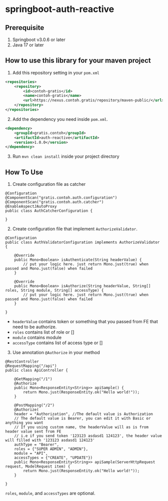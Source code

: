 # springboot-auth-reactive

## Prerequisite
1. Springboot v3.0.6 or later
2. Java 17 or later
 
## How to use this library for your maven project
1. Add this repository setting in your `pom.xml`
```xml
<repositories>
	<repository>
	    <id>contoh-gratis</id>
	    <name>contoh-gratis</name>
	    <url>https://nexus.contoh.gratis/repository/maven-public/</url>
	</repository>
</repositories>
```
2. Add the dependency you need inside `pom.xml`.
```xml
<dependency>
	<groupId>gratis.contoh</groupId>
	<artifactId>auth-reactive</artifactId>
	<version>1.0.0</version>
</dependency>
```
3. Run `mvn clean install` inside your project directory

## How To Use
1. Create configuration file as catcher
```
@Configuration
@ComponentScan("gratis.contoh.auth.configuration")
@ComponentScan("gratis.contoh.auth.catcher")
@EnableAspectJAutoProxy
public class AuthCatcherConfiguration {

}
```

2. Create configuration file that implement `AuthorizeValidator`.
```
@Configuration
public class AuthValidatorConfiguration implements AuthorizeValidator {

    @Override
    public Mono<Boolean> isAuthenticate(String headerValue) {
        // put your logic here. just return Mono.just(true) when passed and Mono.just(false) when failed
    }
    
    @Override
    public Mono<Boolean> isAuthorize(String headerValue, String[] roles, String module, String[] accessType) {
        // put your logic here. just return Mono.just(true) when passed and Mono.just(false) when failed
    }

}
```
- `headerValue` contains token or something that you passed from FE that need to be authorize.
- `roles` contains list of role or []
- `module` contains module 
- `accessType` contains list of access type or []

3. Use annotation `@Authorize` in your method
```
@RestController
@RequestMapping("/api")
public class ApiController {

    @GetMapping("/1")
    @Authorize
    public Mono<ResponseEntity<String>> apiSample() {
        return Mono.just(ResponseEntity.ok("Hello world!"));
    }
    
    @PostMapping("/2")
    @Authorize(
	header = "Authorization", //The default value is Authorization
	// The default value is Bearer, you can edit it with Basic or anything you want
	// If you using custom name, the headerValue will as is from header value sent from FE
	// i.e if you send token '123123 asdasd1 124123', the header value will filled with '123123 asdasd1 124123'
	authType = "Bearer", 
	roles = {"SUPER ADMIN", "ADMIN"}, 
	module = "API", 
	accessTypes = {"CREATE", "UPDATE"})
    public Mono<ResponseEntity<String>> apiSample(ServerHttpRequest request, ModelRequest item) {
        return Mono.just(ResponseEntity.ok("Hello world!"));
    }
	
}
```
`roles`, `module`, and `accessTypes` are optional.
